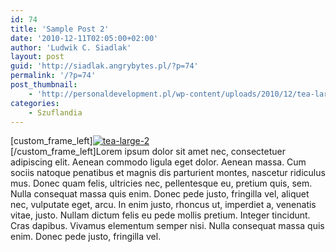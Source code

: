 ```yaml
---
id: 74
title: 'Sample Post 2'
date: '2010-12-11T02:05:00+02:00'
author: 'Ludwik C. Siadlak'
layout: post
guid: 'http://siadlak.angrybytes.pl/?p=74'
permalink: '/?p=74'
post_thumbnail:
    - 'http://personaldevelopment.pl/wp-content/uploads/2010/12/tea-large-9.jpg'
categories:
    - Szuflandia
---
```


\[custom\_frame\_left\][![](http://personaldevelopment.pl/wp-content/uploads/2010/12/tea-large-2.jpg "tea-large-2")](http://personaldevelopment.pl/wp-content/uploads/2010/12/tea-large-2.jpg)  
\[/custom\_frame\_left\]Lorem ipsum dolor sit amet nec, consectetuer adipiscing elit. Aenean commodo ligula eget dolor. Aenean massa. Cum sociis natoque penatibus et magnis dis parturient montes, nascetur ridiculus mus. Donec quam felis, ultricies nec, pellentesque eu, pretium quis, sem. Nulla consequat massa quis enim. Donec pede justo, fringilla vel, aliquet nec, vulputate eget, arcu. In enim justo, rhoncus ut, imperdiet a, venenatis vitae, justo. Nullam dictum felis eu pede mollis pretium. Integer tincidunt. Cras dapibus. Vivamus elementum semper nisi. Nulla consequat massa quis enim. Donec pede justo, fringilla vel.